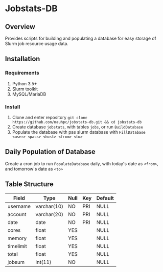 # Jobstats-DB

## Overview 
Provides scripts for building and populating a database for easy storage of Slurm job resource usage data.

## Installation

### Requirements
1. Python 3.5+ 
2. Slurm toolkit
3. MySQL/MariaDB

### Install
1. Clone and enter repository `git clone https://github.com/nauhpc/jobstats-db.git && cd jobstats-db`
2. Create database `jobstats`, with tables `jobs`, or run `BuildDatabase`
3. Populate the database with pas slurm database with `FillDatabase <user> <pass> <host> <from> <to>`

## Daily Population of Database
Create a cron job to run `PopulateDatabase` daily, with today's date as `<from>`, and tomorrow's date as `<to>`

## Table Structure
| Field     | Type        | Null | Key | Default |
|-----------|-------------|------|-----|---------|
| username  | varchar(10) | NO   | PRI | NULL    |
| account   | varchar(20) | NO   | PRI | NULL    |
| date      | date        | NO   | PRI | NULL    |
| cores     | float       | YES  |     | NULL    |
| memory    | float       | YES  |     | NULL    |
| timelimit | float       | YES  |     | NULL    |
| total     | float       | YES  |     | NULL    |
| jobsum    | int(11)     | NO   |     | NULL    |

